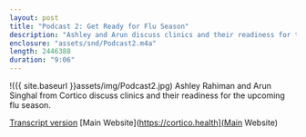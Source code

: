 ```yaml
---
layout: post
title: "Podcast 2: Get Ready for Flu Season"
description: "Ashley and Arun discuss clinics and their readiness for the upcoming flu season."
enclosure: "assets/snd/Podcast2.m4a"
length: 2446388
duration: "9:06"
---
```

!({{ site.baseurl }}assets/img/Podcast2.jpg)
Ashley Rahiman and Arun Singhal from Cortico discuss clinics and their readiness for the upcoming flu season.

[Transcript version](https://cortico.health/article/how-can-clinics-get-ready-for-flu-season)
[Main Website](https://cortico.health](Main Website)